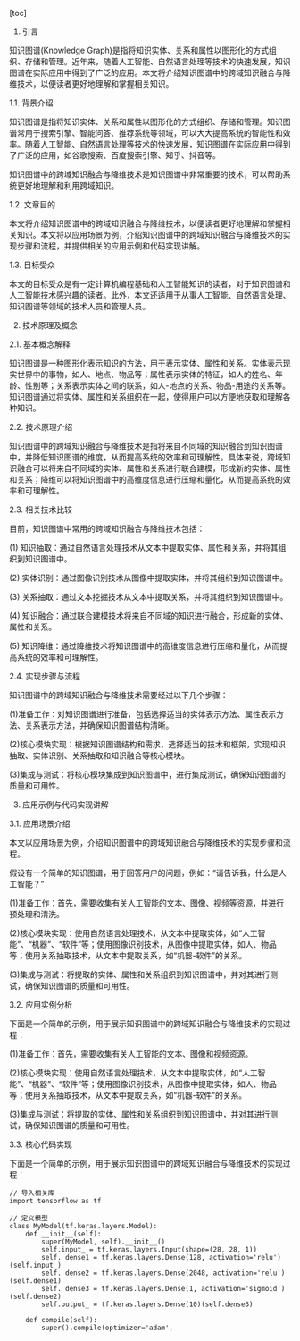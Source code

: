 
[toc]                    
                
                
1. 引言

知识图谱(Knowledge Graph)是指将知识实体、关系和属性以图形化的方式组织、存储和管理。近年来，随着人工智能、自然语言处理等技术的快速发展，知识图谱在实际应用中得到了广泛的应用。本文将介绍知识图谱中的跨域知识融合与降维技术，以便读者更好地理解和掌握相关知识。

1.1. 背景介绍

知识图谱是指将知识实体、关系和属性以图形化的方式组织、存储和管理。知识图谱常用于搜索引擎、智能问答、推荐系统等领域，可以大大提高系统的智能性和效率。随着人工智能、自然语言处理等技术的快速发展，知识图谱在实际应用中得到了广泛的应用，如谷歌搜索、百度搜索引擎、知乎、抖音等。

知识图谱中的跨域知识融合与降维技术是知识图谱中非常重要的技术，可以帮助系统更好地理解和利用跨域知识。

1.2. 文章目的

本文将介绍知识图谱中的跨域知识融合与降维技术，以便读者更好地理解和掌握相关知识。本文将以应用场景为例，介绍知识图谱中的跨域知识融合与降维技术的实现步骤和流程，并提供相关的应用示例和代码实现讲解。

1.3. 目标受众

本文的目标受众是有一定计算机编程基础和人工智能知识的读者，对于知识图谱和人工智能技术感兴趣的读者。此外，本文还适用于从事人工智能、自然语言处理、知识图谱等领域的技术人员和管理人员。

2. 技术原理及概念

2.1. 基本概念解释

知识图谱是一种图形化表示知识的方法，用于表示实体、属性和关系。实体表示现实世界中的事物，如人、地点、物品等；属性表示实体的特征，如人的姓名、年龄、性别等；关系表示实体之间的联系，如人-地点的关系、物品-用途的关系等。知识图谱通过将实体、属性和关系组织在一起，使得用户可以方便地获取和理解各种知识。

2.2. 技术原理介绍

知识图谱中的跨域知识融合与降维技术是指将来自不同域的知识融合到知识图谱中，并降低知识图谱的维度，从而提高系统的效率和可理解性。具体来说，跨域知识融合可以将来自不同域的实体、属性和关系进行联合建模，形成新的实体、属性和关系；降维可以将知识图谱中的高维度信息进行压缩和量化，从而提高系统的效率和可理解性。

2.3. 相关技术比较

目前，知识图谱中常用的跨域知识融合与降维技术包括：

(1) 知识抽取：通过自然语言处理技术从文本中提取实体、属性和关系，并将其组织到知识图谱中。

(2) 实体识别：通过图像识别技术从图像中提取实体，并将其组织到知识图谱中。

(3) 关系抽取：通过文本挖掘技术从文本中提取关系，并将其组织到知识图谱中。

(4) 知识融合：通过联合建模技术将来自不同域的知识进行融合，形成新的实体、属性和关系。

(5) 知识降维：通过降维技术将知识图谱中的高维度信息进行压缩和量化，从而提高系统的效率和可理解性。

2.4. 实现步骤与流程

知识图谱中的跨域知识融合与降维技术需要经过以下几个步骤：

(1)准备工作：对知识图谱进行准备，包括选择适当的实体表示方法、属性表示方法、关系表示方法，并确保知识图谱结构清晰。

(2)核心模块实现：根据知识图谱结构和需求，选择适当的技术和框架，实现知识抽取、实体识别、关系抽取和知识融合等核心模块。

(3)集成与测试：将核心模块集成到知识图谱中，进行集成测试，确保知识图谱的质量和可用性。

3. 应用示例与代码实现讲解

3.1. 应用场景介绍

本文以应用场景为例，介绍知识图谱中的跨域知识融合与降维技术的实现步骤和流程。

假设有一个简单的知识图谱，用于回答用户的问题，例如：“请告诉我，什么是人工智能？”

(1)准备工作：首先，需要收集有关人工智能的文本、图像、视频等资源，并进行预处理和清洗。

(2)核心模块实现：使用自然语言处理技术，从文本中提取实体，如“人工智能”、“机器”、“软件”等；使用图像识别技术，从图像中提取实体，如人、物品等；使用关系抽取技术，从文本中提取关系，如“机器-软件”的关系。

(3)集成与测试：将提取的实体、属性和关系组织到知识图谱中，并对其进行测试，确保知识图谱的质量和可用性。

3.2. 应用实例分析

下面是一个简单的示例，用于展示知识图谱中的跨域知识融合与降维技术的实现过程：

(1)准备工作：首先，需要收集有关人工智能的文本、图像和视频资源。

(2)核心模块实现：使用自然语言处理技术，从文本中提取实体，如“人工智能”、“机器”、“软件”等；使用图像识别技术，从图像中提取实体，如人、物品等；使用关系抽取技术，从文本中提取关系，如“机器-软件”的关系。

(3)集成与测试：将提取的实体、属性和关系组织到知识图谱中，并对其进行测试，确保知识图谱的质量和可用性。

3.3. 核心代码实现

下面是一个简单的示例，用于展示知识图谱中的跨域知识融合与降维技术的实现过程：

```
// 导入相关库
import tensorflow as tf

// 定义模型
class MyModel(tf.keras.layers.Model):
    def __init__(self):
        super(MyModel, self).__init__()
        self.input_ = tf.keras.layers.Input(shape=(28, 28, 1))
        self. dense1 = tf.keras.layers.Dense(128, activation='relu')(self.input_)
        self. dense2 = tf.keras.layers.Dense(2048, activation='relu')(self.dense1)
        self. dense3 = tf.keras.layers.Dense(1, activation='sigmoid')(self.dense2)
        self.output_ = tf.keras.layers.Dense(10)(self.dense3)

    def compile(self):
        super().compile(optimizer='adam',
```

